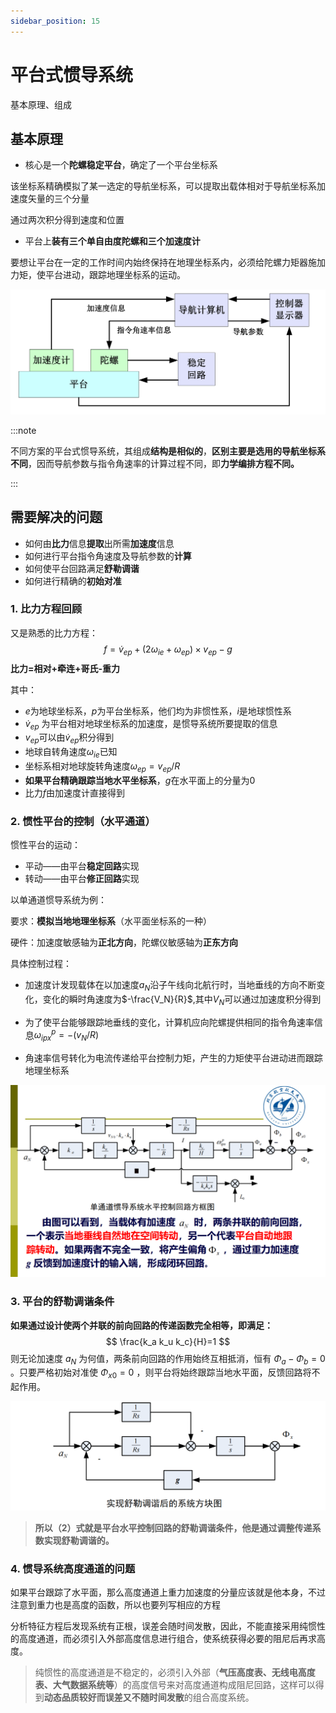 ```yaml
---
sidebar_position: 15
---
```


# 平台式惯导系统

基本原理、组成

## 基本原理

- 核心是一个**陀螺稳定平台**，确定了一个平台坐标系

该坐标系精确模拟了某一选定的导航坐标系，可以提取出载体相对于导航坐标系加速度矢量的三个分量

通过两次积分得到速度和位置

- 平台上**装有三个单自由度陀螺和三个加速度计**

要想让平台在一定的工作时间内始终保持在地理坐标系内，必须给陀螺力矩器施加力矩，使平台进动，跟踪地理坐标系的运动。

![image-20230613162828006](./assets/image-20230613162828006.png)

:::note

不同方案的平台式惯导系统，其组成**结构是相似的**，**区别主要是选用的导航坐标系不同**，因而导航参数与指令角速率的计算过程不同，即**力学编排方程不同。**

:::

## 需要解决的问题

- 如何由**比力**信息**提取**出所需**加速度**信息
- 如何进行平台指令角速度及导航参数的**计算**
- 如何使平台回路满足**舒勒调谐**
- 如何进行精确的**初始对准**

### 1. 比力方程回顾

又是熟悉的比力方程：
$$
f=\dot{v}_{e p}+\left(2 \omega_{i e}+\omega_{e p}\right) \times v_{e p}-g
$$
**比力=相对+牵连+哥氏-重力**

其中：

- $e$为地球坐标系，$p$为平台坐标系，他们均为非惯性系，$i$是地球惯性系
- $\dot{v}_{e p}$ 为平台相对地球坐标系的加速度，是惯导系统所要提取的信息
- $v_{ep}$可以由$\dot{v}_{e p}$积分得到
- 地球自转角速度$\omega_{ie}$已知
- 坐标系相对地球旋转角速度$\omega_{e p}=v_{ep}/R$
- **如果平台精确跟踪当地水平坐标系**，$g$在水平面上的分量为0
- 比力$f$由加速度计直接得到

### 2. 惯性平台的控制（水平通道）

惯性平台的运动：

- 平动——由平台**稳定回路**实现
- 转动——由平台**修正回路**实现

以单通道惯导系统为例：

要求：**模拟当地地理坐标系**（水平面坐标系的一种）

硬件：加速度敏感轴为**正北方向**，陀螺仪敏感轴为**正东方向**

具体控制过程：

- 加速度计发现载体在以加速度$a_N$沿子午线向北航行时，当地垂线的方向不断变化，变化的瞬时角速度为$-\frac{V_N}{R}$,其中$V_N$可以通过加速度积分得到
- 为了使平台能够跟踪地垂线的变化，计算机应向陀螺提供相同的指令角速率信息$\omega_{i p x}^p=-\left(v_N / R\right)$

- 角速率信号转化为电流传递给平台控制力矩，产生的力矩使平台进动进而跟踪地理坐标系

![image-20230613170520589](./assets/image-20230613170520589.png)

### 3. 平台的舒勒调谐条件

**如果通过设计使两个并联的前向回路的传递函数完全相等，即满足：**
$$
\frac{k_a k_u k_c}{H}=1
$$
则无论加速度 $a_N$ 为何值，两条前向回路的作用始终互相抵消，恒有 $\Phi_a-\Phi_b=0$ 。只要严格初始对准使 $\Phi_{x 0}=0$ ，则平台将始终跟踪当地水平面，反馈回路将不起作用。

<img src="./assets/image-20230613170603024.png" alt="image-20230613170603024" style="zoom: 67%;" />

> **所以（2）式就是平台水平控制回路的舒勒调谐条件，他是通过调整传递系数实现舒勒调谐的。**

### 4. 惯导系统高度通道的问题

如果平台跟踪了水平面，那么高度通道上重力加速度的分量应该就是他本身，不过注意到重力也是高度的函数，所以也要列写相应的方程

分析特征方程后发现系统有正根，误差会随时间发散，因此，不能直接采用纯惯性的高度通道，而必须引入外部高度信息进行组合，使系统获得必要的阻尼后再求高度。

> 纯惯性的高度通道是不稳定的，必须引入外部（**气压高度表、无线电高度表、大气数据系统等**）的高度信号来对高度通道构成阻尼回路，这样可以得到**动态品质较好而误差又不随时间发散**的组合高度系统。
